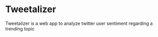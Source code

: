 # Tweetalizer
Tweetalizer is a web app to analyze twitter user sentiment regarding a trending topic
